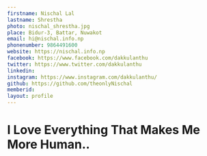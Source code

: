 ```yaml
---
firstname: Nischal Lal 
lastname: Shrestha 
photo: nischal_shrestha.jpg 
place: Bidur-3, Battar, Nuwakot 
email: hi@nischal.info.np 
phonenumber: 9864491600 
website: https://nischal.info.np
facebook: https://www.facebook.com/dakkulanthu
twitter: https://www.twitter.com/dakkulanthu
linkedin: 
instagram: https://www.instagram.com/dakkulanthu/
github: https://github.com/theonlyNischal
memberid:
layout: profile
---
```


# I Love Everything That Makes Me More Human..

